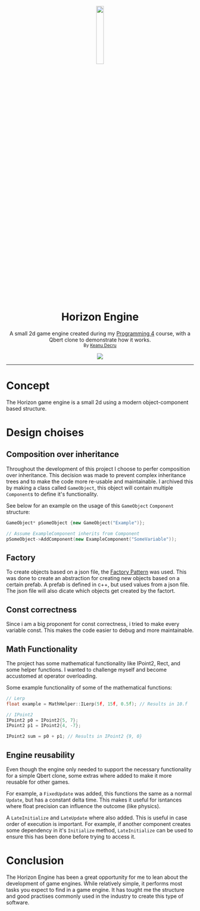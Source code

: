 <p align="center">
<img src="https://www.digitalartsandentertainment.be/dae/images/DAE_headerLogo.png" length=20% width=20%>
</p>
<h1 align="center">Horizon Engine</h1>
<p align="center">A small 2d game engine created during my <a href="https://digitalartsandentertainment.be/page/51/Programming+4">Programming 4</a> course, with a Qbert clone to demonstrate how it works.<br>
<sub>By <a href="https://keanudecru.myportfolio.com/">Keanu Decru</a></sub></p>
<p align="center">
    <a href="https://github.com/DecruKeanu/Horizon-Engine/actions/workflows/msbuild.yml">
        <img src="https://github.com/DecruKeanu/Horizon-Engine/actions/workflows/msbuild.yml/badge.svg">
    </a>
</p>

***


# Concept
The Horizon game engine is a small 2d using a modern object-component based structure.

# Design choises

## Composition over inheritance

Throughout the development of this project I choose to perfer composition over inheritance. This decision was made to prevent complex inheritance trees and to make the code more re-usable and maintainable. I archived this by making a class called `GameObject`, this object will contain multiple `Component`s to define it's functionality.

See below for an example on the usage of this `GameObject` `Component` structure:
```c++
GameObject* pSomeObject {new GameObject("Example")};

// Assume ExampleComponent inherits from Component
pSomeObject->AddComponent(new ExampleComponent("SomeVariable"));
```

## Factory

To create objects based on a json file, the [Factory Pattern](https://en.wikipedia.org/wiki/Factory_%28object-oriented_programming%29) was used. This was done to create an abstraction for creating new objects based on a certain prefab. A prefab is defined in c++, but used values from a json file. The json file will also dicate which objects get created by the factort.

## Const correctness

Since i am a big proponent for const correctness, i tried to make every variable const. This makes the code easier to debug and more maintainable.

## Math Functionality

The project has some mathematical functionality like IPoint2, Rect, and some helper functions. I wanted to challenge myself and become accustomed at operator overloading. 

Some example functionality of some of the mathematical functions:
```c++
// Lerp
float example = MathHelper::ILerp(5f, 15f, 0.5f); // Results in 10.f

// IPoint2
IPoint2 p0 = IPoint2{5, 7};
IPoint2 p1 = IPoint2{4, -7};

IPoint2 sum = p0 + p1; // Results in IPoint2 {9, 0}
```

## Engine reusability

Even though the engine only needed to support the necessary functionality for a simple Qbert clone, some extras where added to make it more reusable for other games.

For example, a `FixedUpdate` was added, this functions the same as a normal `Update`, but has a constant delta time. This makes it useful for isntances where float precision can influence the outcome (like physics).

A `LateInitialize` and `LateUpdate` where also added. This is useful in case order of execution is important. For example, if another component creates some dependency in it's `Initialize` method, `LateInitialize` can be used to ensure this has been done before trying to access it.

# Conclusion
The Horizon Engine has been a great opportunity for me to lean about the development of game engines. While relatively simple, it performs most tasks you expect to find in a game engine. It has tought me the structure and good practises commonly used in the industry to create this type of software.
